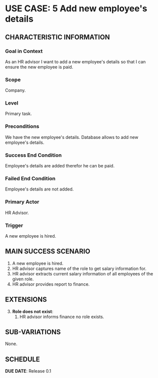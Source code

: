 # USE CASE: 5 Add new employee's details

## CHARACTERISTIC INFORMATION

### Goal in Context

As an HR advisor I want to add a new employee's details so that I can ensure the new employee is paid.

### Scope

Company.

### Level

Primary task.

### Preconditions

We have the new employee's details. Database allows to add new employee's details.

### Success End Condition

Employee's details are added therefor he can be paid.

### Failed End Condition

Employee's details are not added.

### Primary Actor

HR Advisor.

### Trigger

A new employee is hired.

## MAIN SUCCESS SCENARIO

1. A new employee is hired.
2. HR advisor captures name of the role to get salary information for.
3. HR advisor extracts current salary information of all employees of the given role.
4. HR advisor provides report to finance.

## EXTENSIONS

3. **Role does not exist**:
    1. HR advisor informs finance no role exists.

## SUB-VARIATIONS

None.

## SCHEDULE

**DUE DATE**: Release 0.1